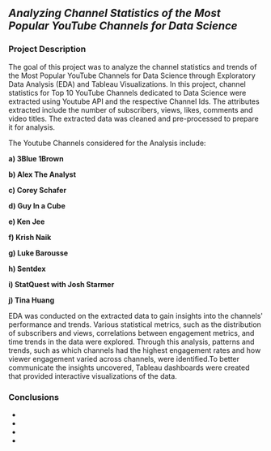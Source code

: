 ## _Analyzing Channel Statistics of the Most Popular YouTube Channels for Data Science_

### **Project Description**

The goal of this project was to analyze the channel statistics and trends of the Most Popular YouTube Channels for Data Science through Exploratory Data Analysis (EDA) and Tableau Visualizations. In this project, channel statistics for Top 10 YouTube Channels dedicated to Data Science were extracted using Youtube API and the respective Channel Ids. The attributes extracted include the number of subscribers, views, likes, comments and video titles. The extracted data was cleaned and pre-processed to prepare it for analysis.

The Youtube Channels considered for the Analysis include:

**a) 3Blue 1Brown**

**b) Alex The Analyst**

**c) Corey Schafer**

**d) Guy In a Cube**

**e) Ken Jee**

**f) Krish Naik**

**g) Luke Barousse**

**h) Sentdex**

**i) StatQuest with Josh Starmer**

**j) Tina Huang**


EDA was conducted on the extracted data to gain insights into the channels' performance and trends. Various statistical metrics, such as the distribution of subscribers and views, correlations between engagement metrics, and time trends in the data were explored. Through this analysis, patterns and trends, such as which channels had the highest engagement rates and how viewer engagement varied across channels, were identified.To better communicate the insights uncovered, Tableau dashboards were created that provided interactive visualizations of the data.


### **Conclusions**

*

*

*

*

